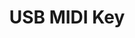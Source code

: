 ---
layout: pid
title: USB MIDI Key
owner: VitaSound
license: MIT
site: https://github.com/UA3MQJ/usb-midi-key/wiki
source: https://github.com/UA3MQJ/usb-midi-key
---